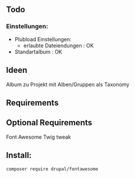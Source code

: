 ## Todo

### Einstellungen:
- Plubload Einstellungen:
    - erlaubte Dateiendungen : OK
- Standartalbum : OK


## Ideen
Album zu Projekt
mit Alben/Gruppen als Taxonomy

## Requirements


## Optional Requirements

Font Awesome
Twig tweak




## Install:
`composer require drupal/fontawesome`